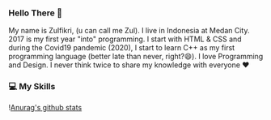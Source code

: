 ### Hello There 👋
My name is Zulfikri, (u can call me Zul). I live in Indonesia at Medan City. 2017 is my first year "into" programming. I start with HTML & CSS and during the Covid19 pandemic (2020), I start to learn C++ as my first programming language (better late than never, right?😄). I love Programming and Design. I never think twice to share my knowledge with everyone ❤️

### :computer: My Skills

\![Anurag's github stats](https://github-readme-stats.vercel.app/api?username=ctrlbzul5&show_icons=true)

<!--
**ctrlbzul5/ctrlbzul5** is a ✨ _special_ ✨ repository because its `README.md` (this file) appears on your GitHub profile.

Here are some ideas to get you started:

- 🔭 I’m currently working on ...
- 🌱 I’m currently learning ...
- 👯 I’m looking to collaborate on ...
- 🤔 I’m looking for help with ...
- 💬 Ask me about ...
- 📫 How to reach me: ...
- 😄 Pronouns: ...
- ⚡ Fun fact: ...
-->
